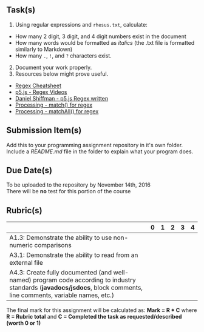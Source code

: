 

Task(s)
-------
1. Using regular expressions and ```rhesus.txt```, calculate:
  * How many 2 digit, 3 digit, and 4 digit numbers exist in the document
  * How many words would be formatted as _italics_ (the .txt file is formatted similarly to Markdown)
  * How many ```.```, ```!```, and ```?``` characters exist.
2. Document your work properly.
3. Resources below might prove useful.  
  * [Regex Cheatsheet](https://www.debuggex.com/cheatsheet/regex/javascript)
  * [p5.js - Regex Videos](https://www.youtube.com/playlist?list=PLRqwX-V7Uu6YEypLuls7iidwHMdCM6o2w)
  * [Daniel Shiffman - p5.js Regex written](http://shiffman.net/a2z/regex/)
  * [Processing - match() for regex](https://processing.org/reference/match_.html)
  * [Processing - matchAll() for regex](https://processing.org/reference/matchAll_.html)



Submission Item(s)
------------------
Add this to your programming assignment repository in it's own folder.  
Include a _README.md_ file in the folder to explain what your program does.


Due Date(s)
-------------
To be uploaded to the repository by November 14th, 2016  
There will be **no** test for this portion of the course

Rubric(s)
---------

|                                          | 0    | 1    | 2    | 3    | 4    |
| ---------------------------------------- | ---- | ---- | ---- | ---- | ---- |
| A1.3: Demonstrate the ability to use non-numeric comparisons  |      |      |      |      |      |
| A3.1: Demonstrate the ability to read from an external file   |      |      |      |      |      |
| A4.3: Create fully documented (and well-named) program code according to industry standards (**javadocs/jsdocs**, block comments, line comments, variable names, etc.) |      |      |      |      |      |

The final mark for this assignment will be calculated as: __Mark = R * C__ where **R = Rubric total** and **C = Completed the task as requested/described (worth 0 or 1)**
